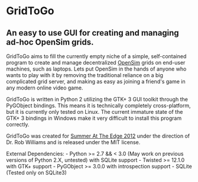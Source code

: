 # GridToGo
## An easy to use GUI for creating and managing ad-hoc OpenSim grids.

GridToGo aims to fill the currently empty niche of a simple, self-contained program to create and manage decentralized [OpenSim](http://opensimulator.org/) grids on end-user machines, such as laptops. Lets put OpenSim in the hands of anyone who wants to play with it by removing the traditional reliance on a big complicated grid server, and making as easy as joining a friend's game in any modern online video game.

GridToGo is written in Python 2 utilizing the GTK+ 3 GUI toolkit through the PyGObject bindings. This means it is technically completely cross-platform, but it is currently only tested on Linux. The current immature state of the GTK+ 3 bindings in Windows make it very difficult to install this program correctly.

GridToGo was created for [Summer At The Edge 2012](http://wbi-icc.com/centers-services/discovery-lab) under the direction of Dr. Rob Williams and is released under the MIT license.

External Dependencies:
	- Python >= 2.7 && < 3.0 (May work on previous versions of Python 2.X, untested) with SQLite support
	- Twisted >= 12.1.0 with GTK+ support
	- PyGObject >= 3.0.0 with introspection support
	- SQLite (Tested only on SQLite3)
